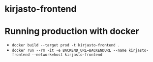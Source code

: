 # kirjasto-frontend

# Running production with docker

- `docker build --target prod -t kirjasto-frontend .`
- `docker run --rm -it -e BACKEND_URL=BACKENDURL --name kirjasto-frontend --network=host kirjasto-frontend`
